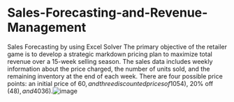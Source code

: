 # Sales-Forecasting-and-Revenue-Management
Sales Forecasting by using Excel Solver
The primary objective of the retailer game is to develop a strategic markdown pricing plan to maximize total revenue over a 15-week selling season. The sales data includes weekly information about the price charged, the number of units sold, and the remaining inventory at the end of each week. There are four possible price points: an initial price of $60, and three discounted prices of 10% off ($54), 20% off ($48), and 40% off ($36).![image](https://github.com/sugarocket/Sales-Forecasting-and-Revenue-Management/assets/78404450/b6473224-4f19-446a-aa91-e5b17562a28c)
